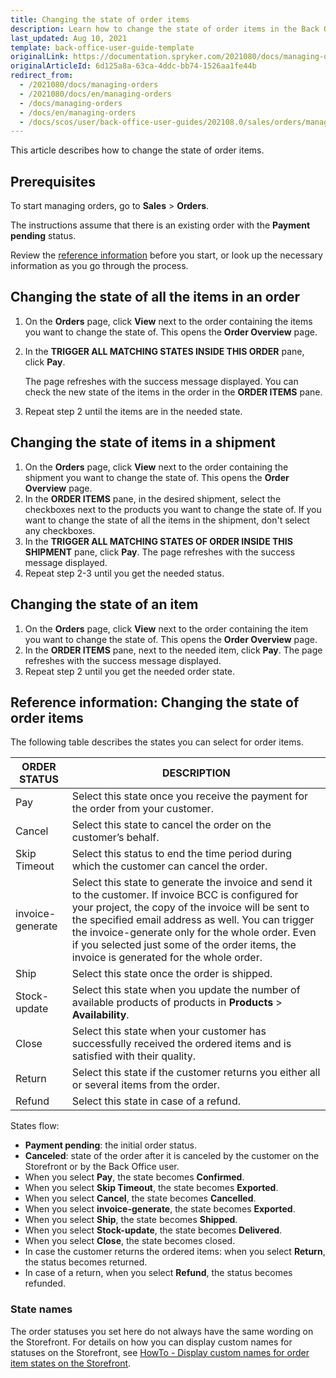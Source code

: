 ```yaml
---
title: Changing the state of order items
description: Learn how to change the state of order items in the Back Office.
last_updated: Aug 10, 2021
template: back-office-user-guide-template
originalLink: https://documentation.spryker.com/2021080/docs/managing-orders
originalArticleId: 6d125a8a-63ca-4ddc-bb74-1526aa1fe44b
redirect_from:
  - /2021080/docs/managing-orders
  - /2021080/docs/en/managing-orders
  - /docs/managing-orders
  - /docs/en/managing-orders
  - /docs/scos/user/back-office-user-guides/202108.0/sales/orders/managing-orders.html
---
```


This article describes how to change the state of order items.

## Prerequisites

To start managing orders, go to **Sales** > **Orders**.

The instructions assume that there is an existing order with the **Payment pending** status.

Review the [reference information](#reference-information-changing-the-state-of-order-items) before you start, or look up the necessary information as you go through the process.

## Changing the state of all the items in an order

1. On the **Orders** page, click **View** next to the order containing the items you want to change the state of.
    This opens the **Order Overview** page.
2. In the **TRIGGER ALL MATCHING STATES INSIDE THIS ORDER** pane, click **Pay**.

    The page refreshes with the success message displayed. You can check the new state of the items in the order in the **ORDER ITEMS** pane.  
3. Repeat step 2 until the items are in the needed state.

## Changing the state of items in a shipment

1. On the **Orders** page, click **View** next to the order containing the shipment you want to change the state of.
    This opens the **Order Overview** page.    
2. In the **ORDER ITEMS** pane, in the desired shipment, select the checkboxes next to the products you want to change the state of. If you want to change the state of all the items in the shipment, don't select any checkboxes.
3. In the **TRIGGER ALL MATCHING STATES OF ORDER INSIDE THIS SHIPMENT** pane, click **Pay**.
    The page refreshes with the success message displayed.
4. Repeat step 2-3 until you get the needed  status.


## Changing the state of an item

1. On the **Orders** page, click **View** next to the order containing the item you want to change the state of.
    This opens the **Order Overview** page.
2. In the **ORDER ITEMS** pane, next to the needed item, click **Pay**.
    The page refreshes with the success message displayed.
3. Repeat step 2 until you get the needed order state.         

## Reference information: Changing the state of order items

The following table describes the states you can select for order items.

| ORDER STATUS | DESCRIPTION |
| --- | --- |
| Pay | Select this state once you receive the payment for the order from your customer. |
| Cancel | Select this state to cancel the order on the customer’s behalf. |
| Skip Timeout | Select this status to end the time period during which the customer can cancel the order. |
| invoice-generate | Select this state to generate the invoice and send it to the customer. If invoice BCC is configured for your project, the copy of the invoice will be sent to the specified email address as well. You can trigger the invoice-generate only for the whole order. Even if you selected just some of the order items, the invoice is generated for the whole order.|
| Ship | Select this state once the order is shipped.|
| Stock-update | Select this state when you update the number of available products of products in **Products** > **Availability**. |
|  Close| Select this state when your customer has successfully received the ordered items and is satisfied with their quality.|
| Return | Select this state if the customer returns you either all or several items from the order.  |
| Refund | Select this state in case of a refund.|

States flow:
* **Payment pending**: the initial order status.
* **Canceled**: state  of the order after it is canceled by the customer on the Storefront or by the Back Office user.
* When you select **Pay**, the state becomes **Confirmed**.
* When you select **Skip Timeout**, the state becomes **Exported**.
* When you select **Cancel**, the state becomes **Cancelled**.
* When you select **invoice-generate**, the state becomes **Exported**.
* When you select **Ship**, the state becomes **Shipped**.
* When you select **Stock-update**, the state becomes **Delivered**.
* When you select **Close**, the state becomes closed.
* In case the customer returns the ordered items: when you select **Return**, the status becomes returned.
* In case of a return, when you select **Refund**, the status becomes refunded.

### State names

The order statuses you set here do not always have the same wording on the Storefront. For details on how you can display custom names for statuses on the Storefront, see [HowTo - Display custom names for order item states on the Storefront](/docs/scos/dev/tutorials-and-howtos/howtos/feature-howtos/howto-display-custom-names-for-order-item-states-on-the-storefront.html).
